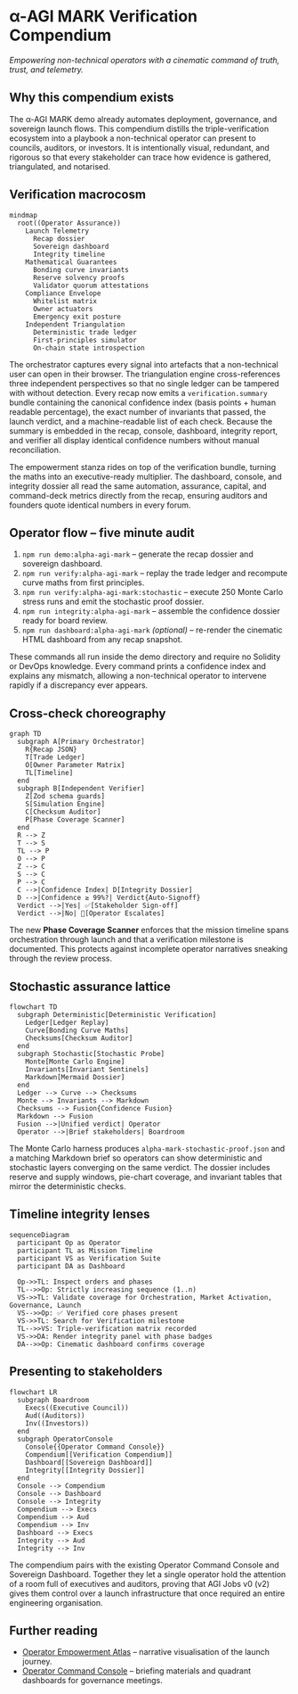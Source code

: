 # α-AGI MARK Verification Compendium

*Empowering non-technical operators with a cinematic command of truth, trust, and telemetry.*

## Why this compendium exists

The α-AGI MARK demo already automates deployment, governance, and sovereign launch flows. This compendium distills the
triple-verification ecosystem into a playbook a non-technical operator can present to councils, auditors, or investors.
It is intentionally visual, redundant, and rigorous so that every stakeholder can trace how evidence is gathered,
triangulated, and notarised.

## Verification macrocosm

```mermaid
mindmap
  root((Operator Assurance))
    Launch Telemetry
      Recap dossier
      Sovereign dashboard
      Integrity timeline
    Mathematical Guarantees
      Bonding curve invariants
      Reserve solvency proofs
      Validator quorum attestations
    Compliance Envelope
      Whitelist matrix
      Owner actuators
      Emergency exit posture
    Independent Triangulation
      Deterministic trade ledger
      First-principles simulator
      On-chain state introspection
```

The orchestrator captures every signal into artefacts that a non-technical user can open in their browser. The
triangulation engine cross-references three independent perspectives so that no single ledger can be tampered with
without detection. Every recap now emits a `verification.summary` bundle containing the canonical confidence index
(basis points + human readable percentage), the exact number of invariants that passed, the launch verdict, and a
machine-readable list of each check. Because the summary is embedded in the recap, console, dashboard, integrity report,
and verifier all display identical confidence numbers without manual reconciliation.

The empowerment stanza rides on top of the verification bundle, turning the maths into an executive-ready multiplier. The
dashboard, console, and integrity dossier all read the same automation, assurance, capital, and command-deck metrics directly
from the recap, ensuring auditors and founders quote identical numbers in every forum.

## Operator flow – five minute audit

1. `npm run demo:alpha-agi-mark` – generate the recap dossier and sovereign dashboard.
2. `npm run verify:alpha-agi-mark` – replay the trade ledger and recompute curve maths from first principles.
3. `npm run verify:alpha-agi-mark:stochastic` – execute 250 Monte Carlo stress runs and emit the stochastic proof dossier.
4. `npm run integrity:alpha-agi-mark` – assemble the confidence dossier ready for board review.
5. `npm run dashboard:alpha-agi-mark` *(optional)* – re-render the cinematic HTML dashboard from any recap snapshot.

These commands all run inside the demo directory and require no Solidity or DevOps knowledge. Every command prints a
confidence index and explains any mismatch, allowing a non-technical operator to intervene rapidly if a discrepancy ever
appears.

## Cross-check choreography

```mermaid
graph TD
  subgraph A[Primary Orchestrator]
    R{Recap JSON}
    T[Trade Ledger]
    O[Owner Parameter Matrix]
    TL[Timeline]
  end
  subgraph B[Independent Verifier]
    Z[Zod schema guards]
    S[Simulation Engine]
    C[Checksum Auditor]
    P[Phase Coverage Scanner]
  end
  R --> Z
  T --> S
  TL --> P
  O --> P
  Z --> C
  S --> C
  P --> C
  C -->|Confidence Index| D[Integrity Dossier]
  D -->|Confidence ≥ 99%?| Verdict{Auto-Signoff}
  Verdict -->|Yes| ✅[Stakeholder Sign-off]
  Verdict -->|No| 🛑[Operator Escalates]
```

The new **Phase Coverage Scanner** enforces that the mission timeline spans orchestration through launch and that a
verification milestone is documented. This protects against incomplete operator narratives sneaking through the review
process.

## Stochastic assurance lattice

```mermaid
flowchart TD
  subgraph Deterministic[Deterministic Verification]
    Ledger[Ledger Replay]
    Curve[Bonding Curve Maths]
    Checksums[Checksum Auditor]
  end
  subgraph Stochastic[Stochastic Probe]
    Monte[Monte Carlo Engine]
    Invariants[Invariant Sentinels]
    Markdown[Mermaid Dossier]
  end
  Ledger --> Curve --> Checksums
  Monte --> Invariants --> Markdown
  Checksums --> Fusion{Confidence Fusion}
  Markdown --> Fusion
  Fusion -->|Unified verdict| Operator
  Operator -->|Brief stakeholders| Boardroom
```

The Monte Carlo harness produces `alpha-mark-stochastic-proof.json` and a matching Markdown brief so operators
can show deterministic and stochastic layers converging on the same verdict. The dossier includes reserve and supply
windows, pie-chart coverage, and invariant tables that mirror the deterministic checks.

## Timeline integrity lenses

```mermaid
sequenceDiagram
  participant Op as Operator
  participant TL as Mission Timeline
  participant VS as Verification Suite
  participant DA as Dashboard

  Op->>TL: Inspect orders and phases
  TL-->>Op: Strictly increasing sequence (1..n)
  VS->>TL: Validate coverage for Orchestration, Market Activation, Governance, Launch
  VS-->>Op: ✅ Verified core phases present
  VS->>TL: Search for Verification milestone
  TL-->>VS: Triple-verification matrix recorded
  VS->>DA: Render integrity panel with phase badges
  DA-->>Op: Cinematic dashboard confirms coverage
```

## Presenting to stakeholders

```mermaid
flowchart LR
  subgraph Boardroom
    Execs((Executive Council))
    Aud((Auditors))
    Inv((Investors))
  end
  subgraph OperatorConsole
    Console{{Operator Command Console}}
    Compendium[[Verification Compendium]]
    Dashboard[[Sovereign Dashboard]]
    Integrity[[Integrity Dossier]]
  end
  Console --> Compendium
  Console --> Dashboard
  Console --> Integrity
  Compendium --> Execs
  Compendium --> Aud
  Compendium --> Inv
  Dashboard --> Execs
  Integrity --> Aud
  Integrity --> Inv
```

The compendium pairs with the existing Operator Command Console and Sovereign Dashboard. Together they let a single
operator hold the attention of a room full of executives and auditors, proving that AGI Jobs v0 (v2) gives them control
over a launch infrastructure that once required an entire engineering organisation.

## Further reading

- [Operator Empowerment Atlas](./operator-empowerment-atlas.md) – narrative visualisation of the launch journey.
- [Operator Command Console](./operator-command-console.md) – briefing materials and quadrant dashboards for governance
  meetings.

